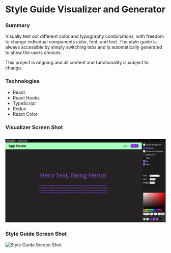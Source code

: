 # Style Guide Visualizer and Generator  

### Summary  

Visually test out different color and typography combinations, with freedom to change individual components color, font, and text. The style guide is always accessible by simply switching tabs and is automatically generated to show the users choices.

This project is ongoing and all content and functionality is subject to change.

### Technologies

* React
* React Hooks
* TypeScript
* Redux
* React Color

### Visualizer Screen Shot  
<img src="images/Visualizer_screen_shot.JPG" width="600" alt="Visualizer Screen Shot" />

### Style Guide Screen Shot  
<img src="images/Style_Guide_screen_shot.JPG" width="600" alt="Style Guide Screen Shot" />
